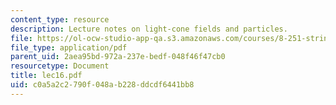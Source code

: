 ```yaml
---
content_type: resource
description: Lecture notes on light-cone fields and particles.
file: https://ol-ocw-studio-app-qa.s3.amazonaws.com/courses/8-251-string-theory-for-undergraduates-spring-2007/c0a5a2c2790f048ab228ddcdf6441bb8_lec16.pdf
file_type: application/pdf
parent_uid: 2aea95bd-972a-237e-bedf-048f46f47cb0
resourcetype: Document
title: lec16.pdf
uid: c0a5a2c2-790f-048a-b228-ddcdf6441bb8
---
```

